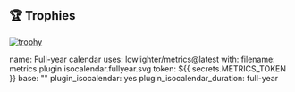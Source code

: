 ## 🏆 Trophies
[![trophy](https://github-profile-trophy.vercel.app/?username=floetenheini&theme=onedark)](https://github.com/ryo-ma/github-profile-trophy)

name: Full-year calendar
uses: lowlighter/metrics@latest
with:
  filename: metrics.plugin.isocalendar.fullyear.svg
  token: ${{ secrets.METRICS_TOKEN }}
  base: ""
  plugin_isocalendar: yes
  plugin_isocalendar_duration: full-year

